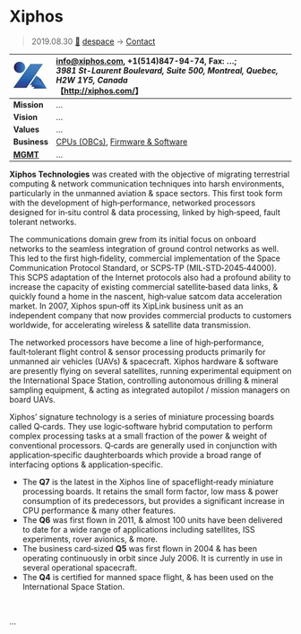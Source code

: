 # Xiphos
> 2019.08.30 [🚀](../../index/index.md) [despace](../index.md) → [Contact](../contact.md)

|[![](../f/con/x/xiphos_logo1_thumb.jpg)](../f/con/x/xiphos_logo1.png)|<info@xiphos.com>, +1(514)847-94-74, Fax: …;<br> *3981 St-Laurent Boulevard, Suite 500, Montreal, Quebec, H2W 1Y5, Canada*<br> 【<http://xiphos.com/>】|
|:--|:--|
|**Mission**|…|
|**Vision**|…|
|**Values**|…|
|**Business**|[CPUs (OBCs)](../obc.md), [Firmware & Software](../soft.md)|
|**[MGMT](../mgmt.md)**|…|

**Xiphos Technologies** was created with the objective of migrating terrestrial computing & network communication techniques into harsh environments, particularly in the unmanned aviation & space sectors. This first took form with the development of high‑performance, networked processors designed for in‑situ control & data processing, linked by high‑speed, fault tolerant networks.

The communications domain grew from its initial focus on onboard networks to the seamless integration of ground control networks as well. This led to the first high‑fidelity, commercial implementation of the Space Communication Protocol Standard, or SCPS‑TP (MIL‑STD‑2045‑44000). This SCPS adaptation of the Internet protocols also had a profound ability to increase the capacity of existing commercial satellite‑based data links, & quickly found a home in the nascent, high‑value satcom data acceleration market. In 2007, Xiphos spun‑off its XipLink business unit as an independent company that now provides commercial products to customers worldwide, for accelerating wireless & satellite data transmission.

The networked processors have become a line of high‑performance, fault‑tolerant flight control & sensor processing products primarily for unmanned air vehicles (UAVs) & spacecraft. Xiphos hardware & software are presently flying on several satellites, running experimental equipment on the International Space Station, controlling autonomous drilling & mineral sampling equipment, & acting as integrated autopilot / mission managers on board UAVs.

Xiphos’ signature technology is a series of miniature processing boards called Q‑cards. They use logic‑software hybrid computation to perform complex processing tasks at a small fraction of the power & weight of conventional processors. Q‑cards are generally used in conjunction with application‑specific daughterboards which provide a broad range of interfacing options & application‑specific.

   - The **Q7** is the latest in the Xiphos line of spaceflight‑ready miniature processing boards. It retains the small form factor, low mass & power consumption of its predecessors, but provides a significant increase in CPU performance & many other features.
   - The **Q6** was first flown in 2011, & almost 100 units have been delivered to date for a wide range of applications including satellites, ISS experiments, rover avionics, & more.
   - The business card‑sized **Q5** was first flown in 2004 & has been operating continuously in orbit since July 2006. It is currently in use in several operational spacecraft.
   - The **Q4** is certified for manned space flight, & has been used on the International Space Station.

<p style="page-break-after:always"> </p>

…
